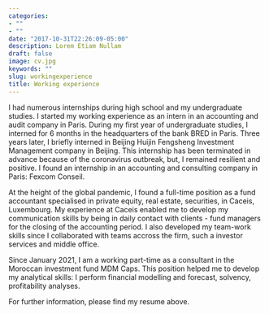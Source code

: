 ```yaml
---
categories:
- ""
- ""
date: "2017-10-31T22:26:09-05:00"
description: Lorem Etiam Nullam
draft: false
image: cv.jpg
keywords: ""
slug: workingexperience
title: Working experience
---
```

I had numerous internships during high school and my undergraduate studies. I started my working experience as an intern in an accounting and audit company in Paris. 
During my first year of undergraduate studies, I interned for 6 months in the headquarters of the bank BRED in Paris. Three years later, I briefly interned in Beijing Huijin Fengsheng Investment Management company in Beijing. This internship has been terminated in advance because of the coronavirus outbreak, but, I remained resilient and positive. I found an internship in an accounting and consulting company in Paris: Fexcom Conseil. 

At the height of the global pandemic, I found a full-time position as a fund accountant specialised in private equity, real estate, securities, in Caceis, Luxembourg. My experience at Caceis enabled me to develop my communication skills by being in daily contact with clients -  fund managers for the closing of the accounting period. I also developed my team-work skills since I collaborated with teams accross the firm, such a investor services and middle office.

Since January 2021, I am a working part-time as a consultant in the Moroccan investment fund MDM Caps. This position helped me to develop my analytical skills: I perform financial modelling and forecast, solvency, profitability analyses.

For further information, please find my resume above.
